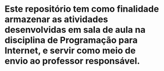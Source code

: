 # Este repositório tem como finalidade armazenar as atividades desenvolvidas em sala de aula na disciplina de Programação para Internet, e servir como meio de envio ao professor responsável.
